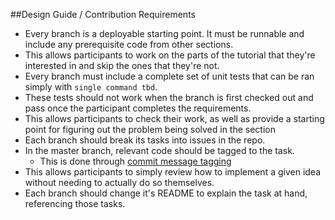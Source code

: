 ##Design Guide / Contribution Requirements
- Every branch is a deployable starting point.  It must be runnable and include any prerequisite code from other sections.  
 - This allows participants to work on the parts of the tutorial that they're interested in and skip the ones that they're not.
- Every branch must include a complete set of unit tests that can be ran simply with `single command tbd`.  
 - These tests should not work when the branch is first checked out and pass once the participant completes the requirements.
 - This allows participants to check their work, as well as provide a starting point for figuring out the problem being solved in the section
- Each branch should break its tasks into issues in the repo.
 - In the master branch, relevant code should be tagged to the task.  
   - This is done through [commit message tagging](https://github.com/blog/957-introducing-issue-mentions)
 - This allows participants to simply review how to implement a given idea without needing to actually do so themselves.
 - Each branch should change it's README to explain the task at hand, referencing those tasks.

